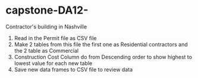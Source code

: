 # capstone-DA12-
Contractor's building in Nashville  
1) Read in the Permit file as CSV file 
2) Make 2 tables from this file the first one as Residential contractors and the 2 table as Commercial 
3) Construction Cost Column do from Descending order to show highest to lowest value for each new table
4) Save new data frames to CSV file to review data 
